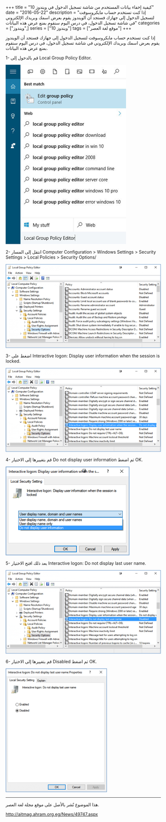 +++
title = "كيفية إخفاء بيانات المستخدم من شاشة تسجيل الدخول في ويندوز 10"
date = "2016-05-22"
description = "إذا كنت تستخدم حساب مايكروسوفت لتسجيل الدخول إلى جهازك فستجد أن الويندوز يقوم بعرض اسمك وبريدك الإلكتروني في شاشة تسجيل الدخول، في درس اليوم سنقوم بمنع عرض هذه البيانات"
categories = ["ويندوز",]
series = ["ويندوز 10"]
tags = ["موقع لغة العصر"]
+++

إذا كنت تستخدم حساب مايكروسوفت لتسجيل الدخول إلى جهازك فستجد أن الويندوز يقوم بعرض اسمك وبريدك الإلكتروني في شاشة تسجيل الدخول، في درس اليوم سنقوم بمنع عرض هذه البيانات.

1- قم بالدخول إلى Local Group Policy Editor.

![1](images/2016-635995286056006319-600.jpg)

2- انتقل إلى المسار Computer Configuration > Windows Settings > Security Settings > Local Policies > Security Options/

![2](images/2016-635995286302643900-264.png)

3- اضغط على Interactive logon: Display user information when the session is locked.

![3](images/2016-635995286546005460-600.png)

4- قم بتغييرها إلى الاختيار Do not display user information ثم اضغط OK.

![4](images/2016-635995286620417937-41.png)

5- بعد ذلك افتح الاختيار Interactive logon: Do not display last user name.

![5](images/2016-635995286693582406-358.png)

6- قم بتغييرها إلى الاختيار Disabled ثم اضغط OK.

![6](images/2016-635995286766902876-690.png)

---
هذا الموضوع نٌشر باﻷصل على موقع مجلة لغة العصر.

http://aitmag.ahram.org.eg/News/49747.aspx
